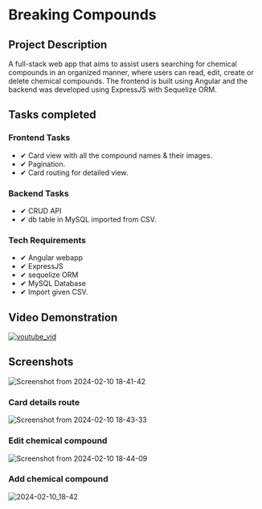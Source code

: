 # Breaking Compounds

## Project Description

A full-stack web app that aims to assist users searching for chemical compounds in an organized manner, where users can read, edit, create or delete chemical compounds. The frontend is built using Angular and the backend was developed using ExpressJS with Sequelize ORM.

## Tasks completed

### Frontend Tasks

- &#10004; Card view with all the compound names & their images.
- &#10004; Pagination.
- &#10004; Card routing for detailed view.

### Backend Tasks

- &#10004; CRUD API
- &#10004; db table in MySQL imported from CSV.

### Tech Requirements

- &#10004; Angular webapp
- &#10004; ExpressJS
- &#10004; sequelize ORM
- &#10004; MySQL Database
- &#10004; Import given CSV.

## Video Demonstration

[![youtube_vid](https://img.youtube.com/vi/TcGXrE-xgXw/0.jpg)](https://www.youtube.com/watch?v=TcGXrE-xgXw)

## Screenshots

![Screenshot from 2024-02-10 18-41-42](https://github.com/masterMav/nuvertos_assignment/assets/116505706/5670e57a-c032-4bcf-b1e2-8a4e0f21277f)

### Card details route

![Screenshot from 2024-02-10 18-43-33](https://github.com/masterMav/nuvertos_assignment/assets/116505706/2278025f-5547-45b3-9ec4-d1c98dd5a243)

### Edit chemical compound

![Screenshot from 2024-02-10 18-44-09](https://github.com/masterMav/nuvertos_assignment/assets/116505706/c0f340ef-18e0-49d4-acd3-4ffcf28a22aa)

### Add chemical compound

![2024-02-10_18-42](https://github.com/masterMav/nuvertos_assignment/assets/116505706/db680bbf-457a-4ac9-aec4-def4ca7cc725)
